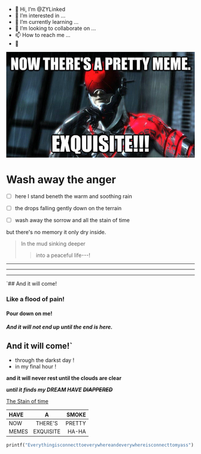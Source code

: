 - 👋 Hi, I’m @ZYLinked
- 👀 I’m interested in ...
- 🌱 I’m currently learning ...
- 💞️ I’m looking to collaborate on ...
- 📫 How to reach me ...
- 🗿
<!---
ZYLinked/ZYLinked is a ✨ special ✨ repository because its `README.md` (this file) appears on your GitHub profile.
You can click the Preview link to take a look at your changes.
--->

![Moosoon](05f.jpg "季風")

# Wash away the anger
- [ ] here I stand beneth the warm and soothing rain

- [ ] the drops falling gently down on the terrain 

- [ ] wash away the sorrow and all the stain of time 

but there's no memory it only dry inside.

>In the mud sinking deeper
>>into a peaceful life---!
***
___
---
`## And it will come!
### Like a flood of pain!
#### Pour down on me!
##### And it will not end up until the end is here.
## And it will come!`
* through the darkst day !
* in my final hour !

**and it will never rest until the clouds are clear**

***until it finds my DREAM HAVE ~~DIAPPERED~~***


[The Stain of time](https://www.youtube.com/watch?v=OuSSXOQ-1bI)

| HAVE | A | SMOKE |
| :--  | :--: | --: |
| NOW | THERE'S | PRETTY |
| MEMES | EXQUISITE | HA-HA |

```python 
printf("Everythingisconnecttoeverywhereandeverywhereisconnecttomyass")
```
